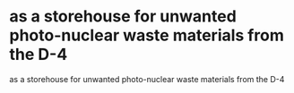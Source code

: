 # as a storehouse for unwanted photo-nuclear waste materials from the D-4

as a storehouse for unwanted photo-nuclear waste materials from the D-4